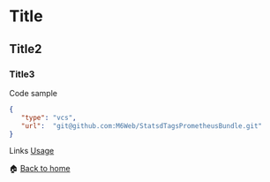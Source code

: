 Title
======

Title2
------

### Title3


Code sample
```json
{
   "type": "vcs",
   "url":  "git@github.com:M6Web/StatsdTagsPrometheusBundle.git"
}
```

Links
[Usage](Doc/usage.md)


:house: [Back to home](../../README.md)